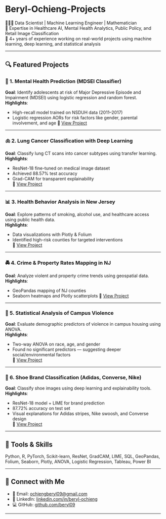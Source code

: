 # Beryl-Ochieng-Projects

👩🏽‍🔬 Data Scientist | Machine Learning Engineer | Mathematician  
📍 Expertise in Healthcare AI, Mental Health Analytics, Public Policy, and Retail Image Classification  
🔬 4+ years of experience working on real-world projects using machine learning, deep learning, and statistical analysis

---

## 🔍 Featured Projects

### 🧠 1. Mental Health Prediction (MDSEI Classifier)
**Goal**: Identify adolescents at risk of Major Depressive Episode and Impairment (MDSEI) using logistic regression and random forest.  
**Highlights**:
- High-recall model trained on NSDUH data (2011–2017)
- Logistic regression AORs for risk factors like gender, parental involvement, and age
📎 [View Project](https://github.com/beryl09/ML-Project)

---

### 🫁 2. Lung Cancer Classification with Deep Learning
**Goal**: Classify lung CT scans into cancer subtypes using transfer learning.  
**Highlights**:
- ResNet-18 fine-tuned on medical image dataset
- Achieved 88.57% test accuracy
- Grad-CAM for transparent explainability  
📎 [View Project](https://github.com/beryl09/Independent-study/blob/main/tumordetect/Final_Project.ipynb)

---

### 📊 3. Health Behavior Analysis in New Jersey
**Goal**: Explore patterns of smoking, alcohol use, and healthcare access using public health data.  
**Highlights**:
- Data visualizations with Plotly & Folium
- Identified high-risk counties for targeted interventions  
📎 [View Project](https://github.com/beryl09/GIS/blob/main/Copy_of_PS5.ipynb)

---

### 🚔 4. Crime & Property Rates Mapping in NJ
**Goal**: Analyze violent and property crime trends using geospatial data.  
**Highlights**:
- GeoPandas mapping of NJ counties
- Seaborn heatmaps and Plotly scatterplots
📎 [View Project](https://github.com/beryl09/GIS/blob/main/Copy_of_PS5.ipynb)

---

### 📐 5. Statistical Analysis of Campus Violence
**Goal**: Evaluate demographic predictors of violence in campus housing using ANOVA.  
**Highlights**:
- Two-way ANOVA on race, age, and gender
- Found no significant predictors — suggesting deeper social/environmental factors  
📎 [View Project](https://github.com/beryl09/Statistical-Analysis)

---

### 👟 6. Shoe Brand Classification (Adidas, Converse, Nike)
**Goal**: Classify shoe images using deep learning and explainability tools.  
**Highlights**:
- ResNet-18 model + LIME for brand prediction
- 87.72% accuracy on test set
- Visual explanations for Adidas stripes, Nike swoosh, and Converse design  
📎 [View Project](https://github.com/ruc-practical-ai/fall-2024-final-project-beryl09/blob/main/notebooks/finalproject.ipynb)

---

## 🧰 Tools & Skills
Python, R, PyTorch, Scikit-learn, ResNet, GradCAM, LIME, SQL, GeoPandas, Folium, Seaborn, Plotly, ANOVA, Logistic Regression, Tableau, Power BI

---

## 🔗 Connect with Me
- 📧 Email: ochiengberyl09@gmail.com  
- 🔗 LinkedIn: [linkedin.com/in/beryl-ochieng](https://www.linkedin.com/in/beryl-ochieng67/)  
- 💻 GitHub: [github.com/beryl09](https://github.com/beryl09)

---
